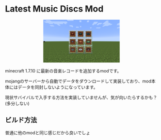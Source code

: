 # Latest Music Discs Mod

<p align="center"><img alt="thumbnail" src="https://github.com/KNSN92/LatestMusicDiscs/blob/main/thumbnail.png?raw=true" width="50%" /></p>

minecraft 1.7.10 に最新の音楽レコードを追加するmodです。

mojangのサーバーから自動でデータをダウンロードして実装しており、mod本体にはデータを同封しないようになっています。

現状サバイバルで入手する方法を実装していませんが、気が向いたらするかも？(多分しない)

## ビルド方法

普通に他のmodと同じ感じだから良いでしょ